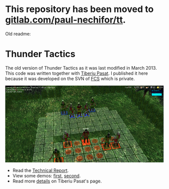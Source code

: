 # This repository has been moved to [gitlab.com/paul-nechifor/tt](http://gitlab.com/paul-nechifor/tt).

Old readme:

# Thunder Tactics

The old version of Thunder Tactics as it was last modified in March 2013. This
code was written together with [Tiberiu Pasat][1]. I published it here because
it was developed on the SVN of [FCS][2] which is private.

![Thunder Tactics screenshot.](screenshot.jpg)

* Read the [Technical Report][3].
* View some demos: [first][4], [second][5].
* Read more [details][6] on Tiberiu Pasat's page.

[1]: http://students.info.uaic.ro/~constantin.pasat
[2]: http://www.infoiasi.ro/bin/Main/
[3]: https://drive.google.com/file/d/0B2d_Hog018b4dU9CbS1TNHZNYVE/edit?usp=sharing
[4]: http://www.youtube.com/watch?v=iBoa-jr8kI8
[5]: http://www.youtube.com/watch?v=c9snRkjMrtk
[6]: http://students.info.uaic.ro/~constantin.pasat/TT/

